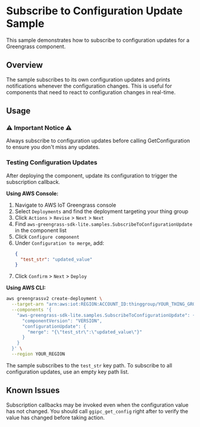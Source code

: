 # Subscribe to Configuration Update Sample

This sample demonstrates how to subscribe to configuration updates for a
Greengrass component.

## Overview

The sample subscribes to its own configuration updates and prints notifications
whenever the configuration changes. This is useful for components that need to
react to configuration changes in real-time.

## Usage

### ⚠️ Important Notice ⚠️

Always subscribe to configuration updates before calling GetConfiguration to
ensure you don't miss any updates.

### Testing Configuration Updates

After deploying the component, update its configuration to trigger the
subscription callback.

**Using AWS Console:**

1. Navigate to AWS IoT Greengrass console
2. Select `Deployments` and find the deployment targeting your thing group
3. Click `Actions` > `Revise` > `Next` > `Next`
4. Find `aws-greengrass-sdk-lite.samples.SubscribeToConfigurationUpdate` in the
   component list
5. Click `Configure component`
6. Under `Configuration to merge`, add:
   ```json
   {
     "test_str": "updated_value"
   }
   ```
7. Click `Confirm` > `Next` > `Deploy`

**Using AWS CLI:**

```bash
aws greengrassv2 create-deployment \
  --target-arn "arn:aws:iot:REGION:ACCOUNT_ID:thinggroup/YOUR_THING_GROUP" \
  --components '{
    "aws-greengrass-sdk-lite.samples.SubscribeToConfigurationUpdate": {
      "componentVersion": "VERSION",
      "configurationUpdate": {
        "merge": "{\"test_str\":\"updated_value\"}"
      }
    }
  }' \
  --region YOUR_REGION
```

The sample subscribes to the `test_str` key path. To subscribe to all
configuration updates, use an empty key path list.

## Known Issues

Subscription callbacks may be invoked even when the configuration value has not
changed. You should call `ggipc_get_config` right after to verify the value has
changed before taking action.
